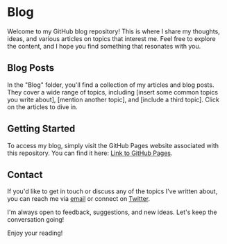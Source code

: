 # Blog

Welcome to my GitHub blog repository! This is where I share my thoughts, ideas, and various articles on topics that interest me. Feel free to explore the content, and I hope you find something that resonates with you.

## Blog Posts

In the "Blog" folder, you'll find a collection of my articles and blog posts. They cover a wide range of topics, including [insert some common topics you write about], [mention another topic], and [include a third topic]. Click on the articles to dive in.

## Getting Started

To access my blog, simply visit the GitHub Pages website associated with this repository. You can find it here: [Link to GitHub Pages](https://yourusername.github.io/blog-repo).

## Contact

If you'd like to get in touch or discuss any of the topics I've written about, you can reach me via [email](mailto:your.email@example.com) or connect on [Twitter](https://twitter.com/yourusername).

I'm always open to feedback, suggestions, and new ideas. Let's keep the conversation going!

Enjoy your reading!
